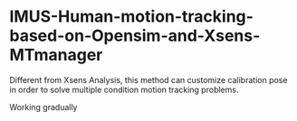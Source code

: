 # IMUS-Human-motion-tracking-based-on-Opensim-and-Xsens-MTmanager
Different from Xsens Analysis, this method can customize calibration pose in order to solve multiple condition motion tracking problems.

Working gradually
